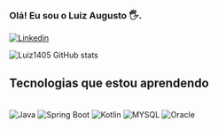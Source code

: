 
### Olá! Eu sou o Luiz Augusto 🖐️.

[![Linkedin](https://img.shields.io/badge/LinkedIn-0077B5?style=for-the-badge&logo=linkedin&logoColor=white)](https://www.linkedin.com/in/luiz-augusto-de-souza-kubaszewski-7548261b4/)

![Luiz1405 GitHub stats](https://github-readme-stats.vercel.app/api?username=Luiz1405&show_icons=true&theme=radical)

## Tecnologias que estou aprendendo

<div style="display: inline_block"><br/>
 <img align="center" alt="Java" src="https://img.shields.io/badge/Java-ED8B00?style=for-the-badge&logo=openjdk&logoColor=white" />
 <img align="center" alt="Spring Boot" src="https://img.shields.io/badge/Spring-6DB33F?style=for-the-badge&logo=spring&logoColor=white" />
<img align="center" alt="Kotlin" src="https://img.shields.io/badge/Kotlin-0095D5?&style=for-the-badge&logo=kotlin&logoColor=white" />
<img align="center" alt="MYSQL" src="https://img.shields.io/badge/MySQL-00000F?style=for-the-badge&logo=mysql&logoColor=white" />
<img align="center" alt="Oracle" src="https://img.shields.io/badge/Oracle-F80000?style=for-the-badge&logo=oracle&logoColor=black" />

</div>
